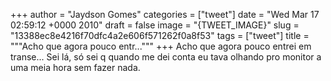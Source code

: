 
+++
author = "Jaydson Gomes"
categories = ["tweet"]
date = "Wed Mar 17 02:59:12 +0000 2010"
draft = false
image = "{TWEET_IMAGE}"
slug = "13388ec8e4216f70dfc4a2e606f571262f0a8f53"
tags = ["tweet"]
title = """Acho que agora pouco entr..."""
+++
Acho que agora pouco entrei em transe... Sei lá, só sei q quando me dei conta eu tava olhando pro monitor a uma meia hora sem fazer nada.

